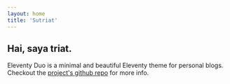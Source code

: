 ```yaml
---
layout: home
title: 'Sutriat'
---
```


## Hai, saya triat.

Eleventy Duo is a minimal and beautiful Eleventy theme for personal blogs. Checkout the [project's github repo](https://github.com/yinkakun/eleventy-duo) for more info.
